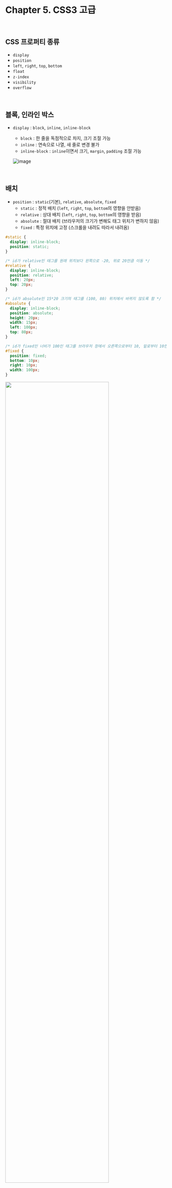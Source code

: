 # Chapter 5. CSS3 고급

<br>

## CSS 프로퍼티 종류
+ `display`
+ `position`
+ `left`, `right`, `top`, `bottom`
+ `float`
+ `z-index`
+ `visibility`
+ `overflow`
<br>

## 블록, 인라인 박스
- `display` : `block`, `inline`, `inline-block`
  + `block` : 한 줄을 독점적으로 차지, 크기 조절 가능
  + `inline` : 연속으로 나열, 새 줄로 변경 불가
  + `inline-block` : `inline`이면서 크기, `margin`, `padding` 조절 가능

  ![image](https://github.com/user-attachments/assets/634a3225-911b-4132-8c37-cdf04126d456)

<br>

## 배치
- `position` : `static`(기본), `relative`, `absolute`, `fixed`
  + `static` : 정적 배치 (`left`, `right`, `top`, `bottom`의 영향을 안받음)
  + `relative` : 상대 배치 (`left`, `right`, `top`, `bottom`의 영향을 받음)
  + `absolute` : 절대 배치 (브라우저의 크기가 변해도 태그 위치가 변하지 않음)
  + `fixed` : 특정 위치에 고정 (스크롤을 내려도 따라서 내려옴)
```css
#static {
  display: inline-block;
  position: static;
}

/* id가 relative인 태그를 원래 위치보다 왼쪽으로 -20, 위로 20만큼 이동 */
#relative {
  display: inline-block;
  position: relative;
  left: 20px;
  top: 20px;
}

/* id가 absolute인 15*20 크기의 태그를 (100, 80) 위치에서 바뀌지 않도록 함 */
#absolute {
  display: inline-block;
  position: absolute;
  height: 20px;
  width: 15px;
  left: 100px;
  top: 80px;
}

/* id가 fixed인 너비가 100인 태그를 브라우저 창에서 오른쪽으로부터 10, 밑로부터 10만큼 떨어진 위치에 고정 */
#fixed {
  position: fixed;
  bottom: 10px;
  right: 10px;
  width: 100px;
}
```

<img src="https://github.com/user-attachments/assets/7af39fcb-5f8a-4470-91b7-6570b7c015c5" width="80%" />
<br><br>

- `float` : `left`, `right`
  + 태그를 항상 오른편이나 왼편에 배치할 수 있음
```css
#right {
  float: right;
  width: 8em;
  padding: 0.25em;
  margin: 1em;
}
```

<img src="https://github.com/user-attachments/assets/07187459-4cca-4b64-a24c-9de776ee44cb" width="30%" />

<br><br>

## 수직방향 우선도
- `z-index` : `-3`, `2`, ... (높은 순으로 위쪽 위치)
```css
div { z-index : 3; }
```

<br>

## 숨기기
- `visibility` : `hidden`, `visible`
  + `hidden` 상태라고 아무것도 없는 `display: none`이랑 같은게 아니라, 태그의 공간은 할당된다
  + 예시로 어떤 단어를 포함하는 `<span>` 태그에 `hidden`을 적용시키면 단어 길이만큼 공백이 생겨있다
```css
span { visibility: hidden; }
```

<br>

## 박스 안 공간이 모자랄 때
- `overflow` : `visible`(기본), `hidden`, `scroll`, `auto`
  + `visible` : 내용이 넘쳐도 박스 영역을 넘어 모두 보여줌
  + `hidden` : 박스 영역을 넘는 부분은 잘림
  + `scroll` : 넘치는 부분을 스크롤 해서 볼 수 있게 해줌 (항상 스크롤바 존재)
  + `auto` : 넘칠 때만 스크롤바를 만듦

<img src="https://github.com/user-attachments/assets/dd5d83f9-1e16-453e-af1b-7a7421c48b9b" width="70%" />

<br>

## 리스트 꾸미기
- `list-style-type` : `square`, `circle`, `none`, `upper-roman`, `decimal`, `lower-alpha`, ...
  + 마커의 종류를 지정
- `list-style-image` : `url("path/marker.png")`
  + 마커를 특정 이미지로 지정
- `list-style-position` : `inside`, `outside`(기본)
  + 마커의 위치를 아이템 안쪽영역에 놓을지 바깥쪽에 놓을지 지정
- 단축 속성 `list-style`
```css
/* marker.png가 없을 시 circle을 사용, 안쪽배치 */
ul { list-style: circle inside url("path/marker.png"); }
```

<br>

## 표 꾸미기
- `border-collapse` : `collapse`
  + 이중으로 나타나는 표의 테두리를 하나로 합침
- `width` : `40px`, `height` : `100px`
  + 셀의 크기를 제어
- 기타 4장 이하에서도 배운 내용
  + 셀 여백 : `padding`
  + 정렬 : `text-align`
  + 배경색 : `background`
  + `border-bottom`(단축 속성) : `1px solid gray`(아래쪽 테두리 회색 1px 실선)
  + `tr:nth-child(even) { background: gray; }` (짝수 번째 행 배경색 회색 지정)

<br>

## 폼 꾸미기
- 속성 셀렉터 활용 : `input[type=submit]` 등
- 가상 셀렉터 `:focus`
  + 입력하기 위해 입력란을 클릭했을 때 발동
```css
input[type=text]:focus {
  /* 입력란 클릭 시 글자크기 120% 증가 */
  font-size: 120%;
}
```
- `:hover`를 이용해 입력창에 마우스를 올리면 변화를 줄 수도 있음

<br>

## CSS만으로 동적변화 주기
- `@keyframes`로 특정 시간별 애니메이션 지정
  + `@keyframes`에서 애니메이션 이름 `awesomeName`을 정한다
  + 애니메이션을 적용할 태그에 `animation-name: awesomeName`을 적용한다
  + 지속시간 `animation-duration`과 반복횟수 `animation-iteration-count`를 정한다
```css
@keyframes awesomeName {
  0% { font-size : 100%; }
  30% { font-size : 200%; }
  100% { font-size : 500%; }
}

span {
  animation-name: awesomeName;
  animation-duration: 3s;
  animation-iteration-count: infinite;
}
```

<br>

## 전환
- `transition : (속성) (시간)`
  + 특정 태그에 대해 `(속성)`이 바뀌면, 바로 바뀌는게 아니라 `(시간)`동안 천천히 전환되도록 해준다
  + 예를 들어 `:hover`를 통해 글자크기가 500% 바뀌도록 하면 원래대로면 마우스를 올리자마자 500%로 바뀐다
  + 그런데 `transition: font-size 5s`를 적용하면 글자크기가 5초동안 천천히 바뀌게 된다
 
```css
span {
  transition: font-size 5s;
}
span:hover {
  font-size: 500%;
}
```

<br>

## 변환
- `transform` : `rotate(20deg)`, `scale(3, 1)`, `skew(0deg, -60deg)`, `translate(30px, 100px)`, ...
  + 특정 태그에 대해 `rotate`(회전), `scale`(확대/축소), `skew`(기울임), `translate`(평행이동)을 적용할 수 있다
  + 동시에도 적용 가능하다
```css
/* 회전 */
#rotate:hover {
  transform: rotate(20deg);
}
/* 확대/축소 */
#scale:hover {
  transform: scale(3, 0.5);
}
/* 기울임 */
#skew:hover {
  transform: skew(0deg, -60deg);
}
/* 평행이동 */
#translate:hover {
  transform: translate(30px, 100px);
}
/* 동시적용 */
#change:hover {
  transform: rotate(20deg) scale(3, 0.5);
}
```
<img src="https://github.com/user-attachments/assets/9f44e336-4a8f-4c3a-b67d-2ed8e165ebc2" width="60%" />

